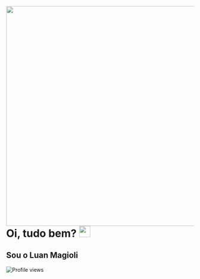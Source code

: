 <img align="right" height="590em" src="https://imgur.com/VmFSPKC.png"/>
<h1 align="left">Oi, tudo bem? <img src="https://raw.githubusercontent.com/kaueMarques/kaueMarques/master/hi.gif" height="30px"></h1>
<h2 align="left">Sou o Luan Magioli</h2>
<p align="left"> <img src="https://komarev.com/ghpvc/?username=luanmagioli&color=blue" alt="Profile views" /> </p>

